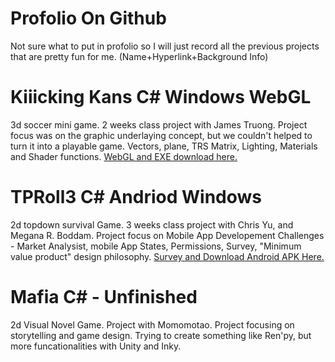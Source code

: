 # Profolio On Github
Not sure what to put in profolio so I will just record all the previous projects that are pretty fun for me. (Name+Hyperlink+Background Info)
# Kiiicking Kans C# Windows WebGL
3d soccer mini game. 2 weeks class project with James Truong. Project focus was on the graphic underlaying concept, but we couldn't helped to turn it into a playable game. Vectors, plane, TRS Matrix, Lighting, Materials and Shader functions. [WebGL and EXE download here.](https://github.com/6789123Hao/CSS551FinalProjectWEBGL)
# TPRoll3 C# Andriod Windows
2d topdown survival Game. 3 weeks class project with Chris Yu, and Megana R. Boddam. Project focus on Mobile App Developement Challenges - Market Analysist, mobile App States, Permissions, Survey, "Minimum value product" design philosophy.
[Survey and Download Android APK Here.](https://docs.google.com/forms/d/1Uxks40Wgj1mgljfVKkPTLcTxArE9HqRQBqyNmFj7Bog/edit)
# Mafia C# - Unfinished
2d Visual Novel Game. Project with Momomotao. Project focusing on storytelling and game design. Trying to create something like Ren'py, but more funcationalities with Unity and Inky.